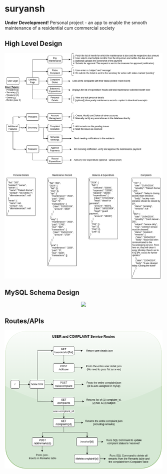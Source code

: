 # suryansh
**Under Development!**
Personal project - an app to enable the smooth maintenance of a residential cum commercial society 

## High Level Design 

<p align="center">
  <img src="./img/HLD & JSON format.png">
  <br/>
</p>

## MySQL Schema Design 

<p align="center">
  <img src="./img/SQL_Schema.png.png">
  <br/>
</p>

## Routes/APIs 

<p align="center">
  <img src="./img/User and Complaint Service Routes.png">
  <br/>
</p>